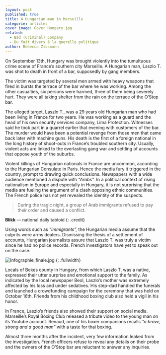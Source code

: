 ```yaml
---
layout: post
published: true
title: A Hungarian man in Marseille
categorie: articles
cover_image: Cover_Hungary.jpg
related: 
  - Bad (Criminal) Company
  - Du fait divers à la querelle politique
author: Rebecca Zissmann
---
```





On September 13th, Hungary was brought violently into the tumultuous crime scene of France’s southern city Marseille. A Hungarian man, Laszlo T. was shot to death in front of a bar, supposedly by gang members.

The victim was targeted by several men armed with heavy weapons that fired in bursts the terrace of the bar where he was working. Among the other casualties, six persons were harmed, three of them being severely hurt. They were all taking shelter from the rain on the terrace of the O’Stop bar.

The alleged target, Laszlo T., was a 29 years old Hungarian man who had been living in France for two years. He was working as a guard and the head of his own security services company, Lima Protection. Witnesses said he took part in a quarrel earlier that evening with customers of the bar. The murder would have been a potential revenge from those men that came back later with machine guns. His death is the first of a foreign national in the long history of shoot-outs in France’s troubled southern city. Usually, violent acts are linked to the everlasting gang war and settling of accounts that oppose youth of the suburbs.  

Violent killings of Hungarian nationals in France are uncommon, according to the Hungarian Consulate in Paris. Hence the media fury it triggered in the country, prompt to drawing quick conclusions. Newspapers with a wide audience mentioned a dispute with _“Arabs”._ In a political context of rising nationalism in Europe and especially in Hungary, it is not surprising that the media are fueling the argument of a clash opposing ethnic communities. The French police has not yet revealed the identity of the suspects. 

> During the tragic night, a group of Arab immigrants refused to pay their order and caused a conflict.

**Blikk** — national daily tabloid
{: .credit}

Using words such as _“immigrants”,_ the Hungarian media assume that the culprits were arms dealers. Dismissing the thesis of a settlement of accounts, Hungarian journalists assure that Laszlo T. was truly a victim since he had no police records. French investigators have yet to speak out on the case. 

![Infographie_finale.jpg]({{site.baseurl}}/img/Infographie_finale.jpg)
{: .fullwidth}

Locals of Bekes county in Hungary, from which Laszlo T. was a native, expressed their utter surprise and emotional support to the family. As indicated by the local newspaper Beol, Laszlo’s mother was extremely affected by his loss and under sedatives. His step-dad handled the funerals and launched a crowdfunding campaign for the ceremony that was held on October 16th. Friends from his childhood boxing club also held a vigil in his honor. 

In France, Laszlo’s friends also showed their support on social media. Marseille’s Royal Boxing Club released a tribute video to the young man on its Youtube account. Renaud, one of his boxer companions recalls _“a brave, strong and a good man”_ with a taste for thai boxing.

Almost three months after the incident, very few information leaked from the investigation. French officers refuse to reveal any details on their probe and the owners of the O’Stop bar are reluctant to answer any inquiries.
